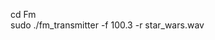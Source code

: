 cd Fm                                                                                                                              
sudo ./fm_transmitter -f 100.3 -r star_wars.wav

